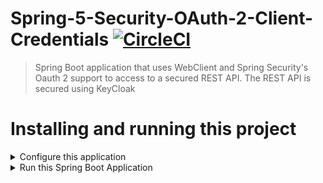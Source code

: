 # Spring-5-Security-OAuth-2-Client-Credentials [![CircleCI](https://circleci.com/gh/SpringSecurity-Keycloak/Spring-5-Security-OAuth-2-Client-Credentials.svg?style=shield)](https://app.circleci.com/pipelines/github/SpringSecurity-Keycloak/Spring-5-Security-OAuth-2-Client-Credentials)


>Spring Boot application that uses WebClient and Spring Security's Oauth 2 support to access to a secured REST API. The REST API is secured using KeyCloak 

# Installing and running this project
<details>
  <summary>Configure this application</summary>
  
  
</details>


<details>
  <summary>Run this Spring Boot Application</summary>
  

</details>
